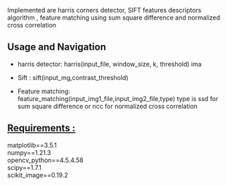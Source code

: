 Implemented are harris corners detector, SIFT features descriptors algorithm , feature matching using sum square difference and normalized cross correlation

## Usage and Navigation

- harris detector:
harris(input_file, window_size, k, threshold)
ima

- Sift :
sift(input_mg,contrast_threshold)

- Feature matching:
feature_matching(input_img1_file,input_img2_file,type)
type is ssd for sum square difference or ncc for normalized cross correlation

  
## [Requirements :](requirements.txt)
matplotlib==3.5.1 <br>
numpy==1.21.3 <br>
opencv_python==4.5.4.58 <br>
scipy==1.7.1<br>
scikit_image==0.19.2 <br>


